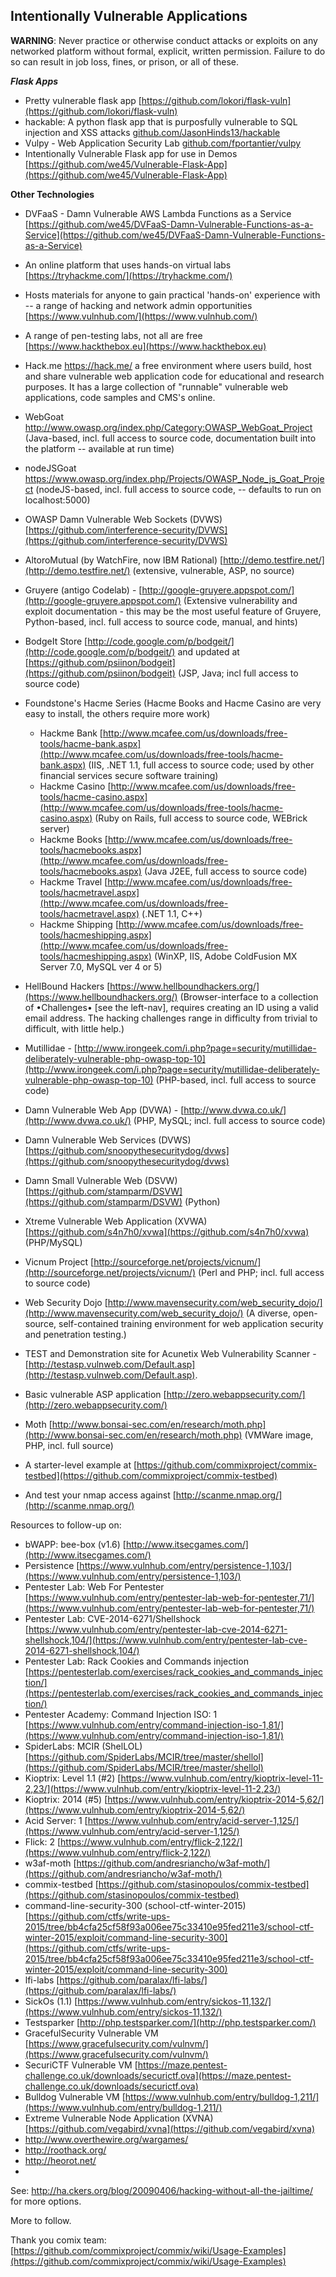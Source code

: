 ## Intentionally Vulnerable Applications  

**WARNING**: Never practice or otherwise conduct attacks or exploits on any networked platform without formal, explicit, written permission.  Failure to do so can result in job loss, fines, or prison, or all of these.  

***Flask Apps*** 
* Pretty vulnerable flask app [https://github.com/lokori/flask-vuln](https://github.com/lokori/flask-vuln)  
* hackable: A python flask app that is purposfully vulnerable to SQL injection and XSS attacks [github.com/JasonHinds13/hackable](github.com/JasonHinds13/hackable)  
* Vulpy - Web Application Security Lab [github.com/fportantier/vulpy](github.com/fportantier/vulpy)  
* Intentionally Vulnerable Flask app for use in Demos [https://github.com/we45/Vulnerable-Flask-App](https://github.com/we45/Vulnerable-Flask-App)  

**Other Technologies**
* DVFaaS - Damn Vulnerable AWS Lambda Functions as a Service [https://github.com/we45/DVFaaS-Damn-Vulnerable-Functions-as-a-Service](https://github.com/we45/DVFaaS-Damn-Vulnerable-Functions-as-a-Service)  
* An online platform that uses hands-on virtual labs [https://tryhackme.com/](https://tryhackme.com/)  
* Hosts materials for anyone to gain practical 'hands-on' experience with -- a range of hacking and network admin opportunities  [https://www.vulnhub.com/](https://www.vulnhub.com/)  
* A range of pen-testing labs, not all are free [https://www.hackthebox.eu](https://www.hackthebox.eu)  

* Hack.me https://hack.me/ a free environment where users build, host and share vulnerable web application code for educational and research purposes. It has a large collection of "runnable" vulnerable web applications, code samples and CMS's online.  
* WebGoat http://www.owasp.org/index.php/Category:OWASP_WebGoat_Project (Java-based, incl. full access to source code, documentation built into the platform -- available at run time)  
* nodeJSGoat https://www.owasp.org/index.php/Projects/OWASP_Node_js_Goat_Project (nodeJS-based, incl. full access to source code, -- defaults to run on localhost:5000)  
* OWASP Damn Vulnerable Web Sockets (DVWS) [https://github.com/interference-security/DVWS](https://github.com/interference-security/DVWS)  
* AltoroMutual (by WatchFire, now IBM Rational) [http://demo.testfire.net/](http://demo.testfire.net/) (extensive, vulnerable, ASP, no source)  
* Gruyere (antigo Codelab) - [http://google-gruyere.appspot.com/](http://google-gruyere.appspot.com/) (Extensive vulnerability and exploit documentation - this may be the most useful feature of Gruyere, Python-based, incl. full access to source code, manual, and hints)  
* BodgeIt Store  [http://code.google.com/p/bodgeit/](http://code.google.com/p/bodgeit/) and updated at [https://github.com/psiinon/bodgeit](https://github.com/psiinon/bodgeit)  (JSP, Java; incl full access to source code)  
* Foundstone's Hacme Series (Hacme Books and Hacme Casino are very easy to install, the others require more work)  
  * Hackme Bank [http://www.mcafee.com/us/downloads/free-tools/hacme-bank.aspx](http://www.mcafee.com/us/downloads/free-tools/hacme-bank.aspx) (IIS, .NET 1.1, full access to source code; used by other financial services secure software training)  
  * Hackme Casino [http://www.mcafee.com/us/downloads/free-tools/hacme-casino.aspx](http://www.mcafee.com/us/downloads/free-tools/hacme-casino.aspx) (Ruby on Rails, full access to source code, WEBrick server)  
  * Hackme Books [http://www.mcafee.com/us/downloads/free-tools/hacmebooks.aspx](http://www.mcafee.com/us/downloads/free-tools/hacmebooks.aspx) (Java J2EE, full access to source code)  
  * Hackme Travel [http://www.mcafee.com/us/downloads/free-tools/hacmetravel.aspx](http://www.mcafee.com/us/downloads/free-tools/hacmetravel.aspx) (.NET 1.1, C++)  
  * Hackme Shipping [http://www.mcafee.com/us/downloads/free-tools/hacmeshipping.aspx](http://www.mcafee.com/us/downloads/free-tools/hacmeshipping.aspx)  (WinXP, IIS, Adobe ColdFusion MX Server 7.0, MySQL ver 4 or 5)  
* HellBound Hackers [https://www.hellboundhackers.org/](https://www.hellboundhackers.org/) (Browser-interface to a collection of •Challenges• [see the left-nav], requires creating an ID using a valid email address.  The hacking challenges range in difficulty from trivial to difficult, with little help.)  
* Mutillidae - [http://www.irongeek.com/i.php?page=security/mutillidae-deliberately-vulnerable-php-owasp-top-10](http://www.irongeek.com/i.php?page=security/mutillidae-deliberately-vulnerable-php-owasp-top-10) (PHP-based, incl. full access to source code)  
* Damn Vulnerable Web App (DVWA) - [http://www.dvwa.co.uk/](http://www.dvwa.co.uk/) (PHP, MySQL; incl. full access to source code)  
* Damn Vulnerable Web Services (DVWS) [https://github.com/snoopythesecuritydog/dvws](https://github.com/snoopythesecuritydog/dvws)  
* Damn Small Vulnerable Web (DSVW) [https://github.com/stamparm/DSVW](https://github.com/stamparm/DSVW) (Python)  
* Xtreme Vulnerable Web Application (XVWA) [https://github.com/s4n7h0/xvwa](https://github.com/s4n7h0/xvwa) (PHP/MySQL)  
* Vicnum Project [http://sourceforge.net/projects/vicnum/](http://sourceforge.net/projects/vicnum/) (Perl and PHP; incl. full access to source code)  
* Web Security Dojo [http://www.mavensecurity.com/web_security_dojo/](http://www.mavensecurity.com/web_security_dojo/) (A diverse, open-source, self-contained training environment for web application security and penetration testing.)  
* TEST and Demonstration site for Acunetix Web Vulnerability Scanner - [http://testasp.vulnweb.com/Default.asp](http://testasp.vulnweb.com/Default.asp).  
* Basic vulnerable ASP application [http://zero.webappsecurity.com/](http://zero.webappsecurity.com/)  
* Moth [http://www.bonsai-sec.com/en/research/moth.php](http://www.bonsai-sec.com/en/research/moth.php) (VMWare image, PHP, incl. full source)  
* A starter-level example at [https://github.com/commixproject/commix-testbed](https://github.com/commixproject/commix-testbed)  
* And test your nmap access against [http://scanme.nmap.org/](http://scanme.nmap.org/)  

Resources to follow-up on:  
* bWAPP: bee-box (v1.6) [http://www.itsecgames.com/](http://www.itsecgames.com/)  
* Persistence [https://www.vulnhub.com/entry/persistence-1,103/](https://www.vulnhub.com/entry/persistence-1,103/)  
* Pentester Lab: Web For Pentester [https://www.vulnhub.com/entry/pentester-lab-web-for-pentester,71/](https://www.vulnhub.com/entry/pentester-lab-web-for-pentester,71/)  
* Pentester Lab: CVE-2014-6271/Shellshock [https://www.vulnhub.com/entry/pentester-lab-cve-2014-6271-shellshock,104/](https://www.vulnhub.com/entry/pentester-lab-cve-2014-6271-shellshock,104/)  
* Pentester Lab: Rack Cookies and Commands injection [https://pentesterlab.com/exercises/rack_cookies_and_commands_injection/](https://pentesterlab.com/exercises/rack_cookies_and_commands_injection/)  
* Pentester Academy: Command Injection ISO: 1 [https://www.vulnhub.com/entry/command-injection-iso-1,81/](https://www.vulnhub.com/entry/command-injection-iso-1,81/)  
* SpiderLabs: MCIR (ShelLOL) [https://github.com/SpiderLabs/MCIR/tree/master/shellol](https://github.com/SpiderLabs/MCIR/tree/master/shellol)  
* Kioptrix: Level 1.1 (#2) [https://www.vulnhub.com/entry/kioptrix-level-11-2,23/](https://www.vulnhub.com/entry/kioptrix-level-11-2,23/)  
* Kioptrix: 2014 (#5) [https://www.vulnhub.com/entry/kioptrix-2014-5,62/](https://www.vulnhub.com/entry/kioptrix-2014-5,62/)  
* Acid Server: 1 [https://www.vulnhub.com/entry/acid-server-1,125/](https://www.vulnhub.com/entry/acid-server-1,125/)  
* Flick: 2 [https://www.vulnhub.com/entry/flick-2,122/](https://www.vulnhub.com/entry/flick-2,122/)  
* w3af-moth [https://github.com/andresriancho/w3af-moth/](https://github.com/andresriancho/w3af-moth/)  
* commix-testbed [https://github.com/stasinopoulos/commix-testbed](https://github.com/stasinopoulos/commix-testbed)  
* command-line-security-300 (school-ctf-winter-2015) [https://github.com/ctfs/write-ups-2015/tree/bb4cfa25cf58f93a006ee75c33410e95fed211e3/school-ctf-winter-2015/exploit/command-line-security-300](https://github.com/ctfs/write-ups-2015/tree/bb4cfa25cf58f93a006ee75c33410e95fed211e3/school-ctf-winter-2015/exploit/command-line-security-300)  
* lfi-labs [https://github.com/paralax/lfi-labs/](https://github.com/paralax/lfi-labs/)  
* SickOs (1.1) [https://www.vulnhub.com/entry/sickos-11,132/](https://www.vulnhub.com/entry/sickos-11,132/)  
* Testsparker [http://php.testsparker.com/](http://php.testsparker.com/)  
* GracefulSecurity Vulnerable VM [https://www.gracefulsecurity.com/vulnvm/](https://www.gracefulsecurity.com/vulnvm/)  
* SecuriCTF Vulnerable VM [https://maze.pentest-challenge.co.uk/downloads/securictf.ova](https://maze.pentest-challenge.co.uk/downloads/securictf.ova)  
* Bulldog Vulnerable VM [https://www.vulnhub.com/entry/bulldog-1,211/](https://www.vulnhub.com/entry/bulldog-1,211/)  
* Extreme Vulnerable Node Application (XVNA) [https://github.com/vegabird/xvna](https://github.com/vegabird/xvna)  
* http://www.overthewire.org/wargames/  
* http://roothack.org/  
* http://heorot.net/   
* 
See: http://ha.ckers.org/blog/20090406/hacking-without-all-the-jailtime/ for more options.  

More to follow.

Thank you comix team: [https://github.com/commixproject/commix/wiki/Usage-Examples](https://github.com/commixproject/commix/wiki/Usage-Examples)  
